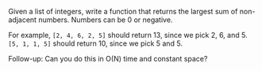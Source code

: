 Given a list of integers, write a function that returns the largest sum of non-adjacent numbers. Numbers can be 0 or negative.

For example, ```[2, 4, 6, 2, 5]``` should return 13, since we pick 2, 6, and 5. ```[5, 1, 1, 5]``` should return 10, since we pick 5 and 5.

Follow-up: Can you do this in O(N) time and constant space?